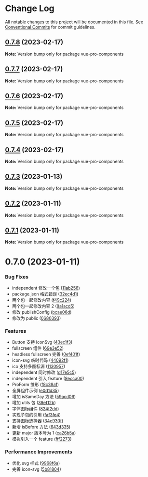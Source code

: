 # Change Log

All notable changes to this project will be documented in this file.
See [Conventional Commits](https://conventionalcommits.org) for commit guidelines.

## [0.7.8](https://github.com/cumt-robin/vue-pro-components/compare/vue-pro-components@0.7.7...vue-pro-components@0.7.8) (2023-02-17)

**Note:** Version bump only for package vue-pro-components

## [0.7.7](https://github.com/cumt-robin/vue-pro-components/compare/vue-pro-components@0.7.6...vue-pro-components@0.7.7) (2023-02-17)

**Note:** Version bump only for package vue-pro-components

## [0.7.6](https://github.com/cumt-robin/vue-pro-components/compare/vue-pro-components@0.7.5...vue-pro-components@0.7.6) (2023-02-17)

**Note:** Version bump only for package vue-pro-components

## [0.7.5](https://github.com/cumt-robin/vue-pro-components/compare/vue-pro-components@0.7.4...vue-pro-components@0.7.5) (2023-02-17)

**Note:** Version bump only for package vue-pro-components

## [0.7.4](https://github.com/cumt-robin/vue-pro-components/compare/vue-pro-components@0.7.3...vue-pro-components@0.7.4) (2023-02-17)

**Note:** Version bump only for package vue-pro-components

## [0.7.3](https://github.com/cumt-robin/vue-pro-components/compare/vue-pro-components@0.7.2...vue-pro-components@0.7.3) (2023-01-13)

**Note:** Version bump only for package vue-pro-components

## [0.7.2](https://github.com/cumt-robin/vue-pro-components/compare/vue-pro-components@0.7.1...vue-pro-components@0.7.2) (2023-01-11)

**Note:** Version bump only for package vue-pro-components

## [0.7.1](https://github.com/cumt-robin/vue-pro-components/compare/vue-pro-components@0.7.0...vue-pro-components@0.7.1) (2023-01-11)

**Note:** Version bump only for package vue-pro-components

# 0.7.0 (2023-01-11)

### Bug Fixes

-   independent 修改一个包 ([11ab256](https://github.com/cumt-robin/vue-pro-components/commit/11ab256b5b5590abc550ce3c8e2b0bcdb6aa9806))
-   package.json 格式错误 ([32ec4d1](https://github.com/cumt-robin/vue-pro-components/commit/32ec4d14dc82b8dda5fdee7fdfc0f67ef0ef1d59))
-   两个包一起修改内容 ([f49c224](https://github.com/cumt-robin/vue-pro-components/commit/f49c2244059f234f6356a4807a2cfc6194417d4b))
-   两个包一起修改内容 2 ([8a1acd5](https://github.com/cumt-robin/vue-pro-components/commit/8a1acd5c441fbe47902859571464ab2dabe2fe01))
-   修改 publishConfig ([bcae06d](https://github.com/cumt-robin/vue-pro-components/commit/bcae06d05fc8c8f80426f232f4d70e99baef76fc))
-   修改为 public ([0680393](https://github.com/cumt-robin/vue-pro-components/commit/0680393e199e3115756a66b31dce78cc97bee30f))

### Features

-   Button 支持 IconSvg ([43ec1f3](https://github.com/cumt-robin/vue-pro-components/commit/43ec1f38ed99e79f3a98b031bbd750290d7bf83b))
-   fullscreen 组件 ([69e3e52](https://github.com/cumt-robin/vue-pro-components/commit/69e3e5283d7787cd4da08ed75caf0932470946bb))
-   headless fullscreen 完善 ([0ef401f](https://github.com/cumt-robin/vue-pro-components/commit/0ef401f19dc866c177cf25c0c6d882f833ef9672))
-   icon-svg 临时代码 ([44092f1](https://github.com/cumt-robin/vue-pro-components/commit/44092f157071ef8de0d9025c6eb059d811ed3b9b))
-   ico 支持多图标源 ([1130957](https://github.com/cumt-robin/vue-pro-components/commit/1130957c17996e1a3aed418f5a94720a4491a0ed))
-   independent 同时修改 ([d17e5c5](https://github.com/cumt-robin/vue-pro-components/commit/d17e5c552953dd2c00c83a3fba700ed640d50b0c))
-   independent 引入 feature ([8ecca00](https://github.com/cumt-robin/vue-pro-components/commit/8ecca00ca582252e793e40e21de19d1a718e74ee))
-   ProForm 雏形 ([f8c39a1](https://github.com/cumt-robin/vue-pro-components/commit/f8c39a1c3e2d26036cd3a31d7fd8b3802d7b50da))
-   全屏组件示例 ([e0d1d35](https://github.com/cumt-robin/vue-pro-components/commit/e0d1d35cb1266a56c55ab67256a118978bfcca9c))
-   增加 isSameDay 方法 ([59acd06](https://github.com/cumt-robin/vue-pro-components/commit/59acd0611f92b533e430a5ee2e22d7ff7afd7e74))
-   增加 utils 包 ([39ef12b](https://github.com/cumt-robin/vue-pro-components/commit/39ef12b70c50eb62e94933b0cad8f28cef305df7))
-   字体图标组件 ([824f2dd](https://github.com/cumt-robin/vue-pro-components/commit/824f2dd2341520aae78cb73b655c0d438eff5231))
-   实现子包的引用 ([faf3fe4](https://github.com/cumt-robin/vue-pro-components/commit/faf3fe46ec3e8d33c32dd186648988484884544c))
-   支持图标选择器 ([34e930f](https://github.com/cumt-robin/vue-pro-components/commit/34e930fc12591538e9957c3c0f21fd9c06009f71))
-   新增 isBefore 方法 ([643d335](https://github.com/cumt-robin/vue-pro-components/commit/643d3351da2e55a5b924e43d49b418608b104d8b))
-   更新 major 版本号为 1 ([ca26b5a](https://github.com/cumt-robin/vue-pro-components/commit/ca26b5a955a0f967ebbea9c2f7424f76129c48cf))
-   模拟引入一个 feature ([fff2273](https://github.com/cumt-robin/vue-pro-components/commit/fff22735e4a610cc04a482b96f2f69d32524adb3))

### Performance Improvements

-   优化 svg 样式 ([9968f6a](https://github.com/cumt-robin/vue-pro-components/commit/9968f6a043d39378391adf63955e63f0511c63d7))
-   完善 icon-svg ([5b81804](https://github.com/cumt-robin/vue-pro-components/commit/5b818043f746f04a8058acb8bf8833d4b19a4513))
